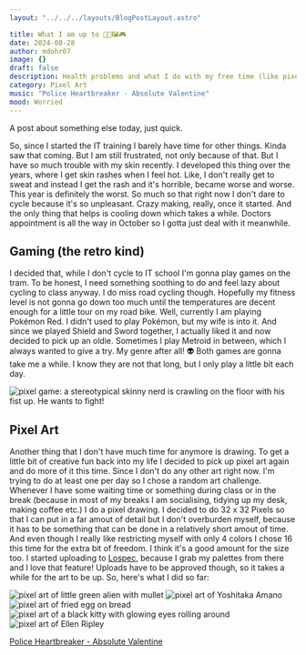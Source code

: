 ```yaml
---
layout: "../../../layouts/BlogPostLayout.astro"

title: What I am up to 🥵🚳🖼️🎮
date: 2024-08-28
author: mdohr07
image: {}
draft: false
description: Health problems and what I do with my free time (like pixel art)
category: Pixel Art
music: "Police Heartbreaker - Absolute Valentine"
mood: Worried
---
```

A post about something else today, just quick. 

So, since I started the IT training I barely have time for other things. Kinda saw that coming. But I am still frustrated, not only because of that. But I have so much trouble with my skin recently. I developed this thing over the years, where I get skin rashes when I feel hot. Like, I don't really get to sweat and instead I get the rash and it's horrible, became worse and worse. This year is definitely the worst. So much so that right now I don't dare to cycle because it's so unpleasant. Crazy making, really, once it started. And the only thing that helps is cooling down which takes a while. Doctors appointment is all the way in October so I gotta just deal with it meanwhile. 

## Gaming (the retro kind)
I decided that, while I don't cycle to IT school I'm gonna play games on the tram. To be honest, I need something soothing to do and feel lazy about cycling to class anyway. I do miss road cycling though. Hopefully my fitness level is not gonna go down too much until the temperatures are decent enough for a little tour on my road bike. Well, currently I am playing Pokémon Red. I didn't used to play Pokémon, but my wife is into it. And since we played Shield and Sword together, I actually liked it and now decided to pick up an oldie. Sometimes I play Metroid in between, which I always wanted to give a try. My genre after all! 👽 Both games are gonna take me a while. I know they are not that long, but I only play a little bit each day.

<img src="/blogimg/2024-08/pokemonRedNerd.bmp" alt="pixel game: a stereotypical skinny nerd is crawling on the floor with his fist up. He wants to fight!">

## Pixel Art 
Another thing that I don't have much time for anymore is drawing. To get a little bit of creative fun back into my life I decided to pick up pixel art again and do more of it this time. Since I don't do any other art right now. I'm trying to do at least one per day so I chose a random art challenge. Whenever I have some waiting time or something during class or in the break (because in most of my breaks I am socialising, tidying up my desk, making coffee etc.) I do a pixel drawing. 
I decided to do 32 x 32 Pixels so that I can put in a far amout of detail but I don't overburden myself, because it has to be something that can be done in a relatively short amout of time. And even though I really like restricting myself with only 4 colors I chose 16 this time for the extra bit of freedom. I think it's a good amount for the size too. I started uploading to <a href="https://lospec.com/mdohr07" target="_blank">Lospec</a>, because I grab my palettes from there and I love that feature! Uploads have to be approved though, so it takes a while for the art to be up. So, here's what I did so far:


<img src="/art/pixelArt/waving128px.png" alt="pixel art of little green alien with mullet">
<img src="/art/pixelArt/amanoYoshitaka128px.png" alt="pixel art of Yoshitaka Amano"> 
<img src="/art/pixelArt/eggOnBread128px.png" alt="pixel art of fried egg on bread"> 
<img src="/art/pixelArt/kitty128px.png" alt="pixel art of a black kitty with glowing eyes rolling around"> 
<img src="/art/pixelArt/ripley128px.png" alt="pixel art of Ellen Ripley"> 

<a href="https://youtu.be/iwmBkBcsDCg?si=Ko2Rb2s0G4TB6-qv" target="_blank">Police Heartbreaker - Absolute Valentine</a>